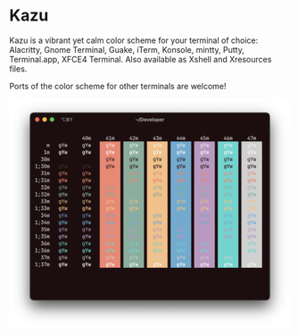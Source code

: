 # Kazu

Kazu is a vibrant yet calm color scheme for your terminal of choice: Alacritty, Gnome Terminal, Guake, iTerm, Konsole, mintty, Putty, Terminal.app, XFCE4 Terminal. Also available as Xshell and Xresources files.

Ports of the color scheme for other terminals are welcome!

![](docs/screenshot.png)
